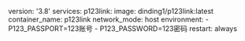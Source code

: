version: '3.8'
services:
  p123link:
    image: dinding1/p123link:latest
    container_name: p123link
    network_mode: host
    environment:
      - P123_PASSPORT=123账号
      - P123_PASSWORD=123密码
    restart: always
